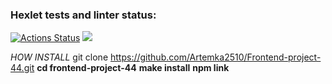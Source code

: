 ### Hexlet tests and linter status:
[![Actions Status](https://github.com/Artemka2510/frontend-project-44/workflows/hexlet-check/badge.svg)](https://github.com/Artemka2510/frontend-project-44/actions)
<a href="https://codeclimate.com/github/Artemka2510/Frontend-project-44/maintainability"><img src="https://api.codeclimate.com/v1/badges/94fb60e8586615b090af/maintainability" /></a>


*HOW INSTALL*
git clone https://github.com/Artemka2510/Frontend-project-44.git
__cd frontend-project-44__
__make install__
__npm link__